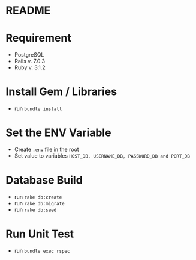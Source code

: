 # README

# Requirement
  - PostgreSQL
  - Rails v. 7.0.3
  - Ruby v. 3.1.2

# Install Gem / Libraries
  - run ```bundle install```

# Set the ENV Variable
  - Create ```.env``` file in the root
  - Set value to variables ```HOST_DB, USERNAME_DB, PASSWORD_DB and PORT_DB```

# Database Build
  - run ```rake db:create```
  - run ```rake db:migrate```
  - run ```rake db:seed```

# Run Unit Test
  - run ```bundle exec rspec```
